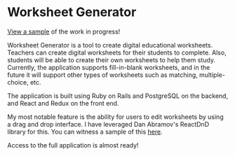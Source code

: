 # Worksheet Generator
[View a sample](https://saanderson1987.github.io/worksheet-generator-sample/) of the work in progress!

Worksheet Generator is a tool to create digital educational worksheets. Teachers can create digital worksheets for their students to complete. Also, students will be able to create their own worksheets to help them study. Currently, the application supports fill-in-blank worksheets, and in the future it will support other types of worksheets such as matching, multiple-choice, etc.

The application is built using Ruby on Rails and PostgreSQL on the backend, and React and Redux on the front end.

My most notable feature is the ability for users to edit worksheets by using a drag and drop interface. I have leveraged Dan Abramov's ReactDnD library for this. You can witness a sample of this [here](https://saanderson1987.github.io/worksheet-generator-sample/). 

Access to the full application is almost ready! 


